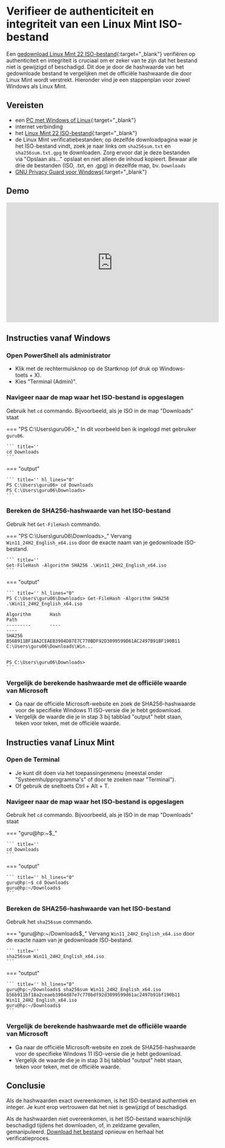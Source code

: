# Verifieer de authenticiteit en integriteit van een Linux Mint ISO-bestand

Een [gedownload Linux Mint 22 ISO-bestand](../download-linuxmint22-iso/index.md){:target="_blank"} verifiëren op authenticiteit en integriteit is cruciaal om er zeker van te zijn dat het bestand niet is gewijzigd of beschadigd. Dit doe je door de hashwaarde van het gedownloade bestand te vergelijken met de officiële hashwaarde die door Linux Mint wordt verstrekt. Hieronder vind je een stappenplan voor zowel Windows als Linux Mint.

## Vereisten
- een [PC met Windows of Linux](../../tutorials/setup-windows11-linuxmint22-dual-boot-uefi/index.md ){:target="_blank"}
- internet verbinding
- het [Linux Mint 22 ISO-bestand](../download-linuxmint22-iso/index.md){:target="_blank"}
- de Linux Mint verificatiebestanden; op dezelfde downloadpagina waar je het ISO-bestand vindt, zoek je naar links om `sha256sum.txt` en `sha256sum.txt.gpg` te downloaden. Zorg ervoor dat je deze bestanden via "Opslaan als..." opslaat en niet alleen de inhoud kopieert. Bewaar alle drie de bestanden (ISO, .txt, en .gpg) in dezelfde map, bv. `Downloads`
- [GNU Privacy Guard voor Windows](../setup-gnupg-windows11/index.md){:target="_blank"}

## Demo
<iframe width="560" height="315" src="https://www.youtube.com/embed/3_YsCaXRi4c?autoplay=0&loop=0&mute=0" title="YouTube video player" frameborder="0" allow="accelerometer; autoplay; clipboard-write; encrypted-media; gyroscope; picture-in-picture; web-share" referrerpolicy="strict-origin-when-cross-origin" allowfullscreen></iframe>

## Instructies vanaf Windows

### Open PowerShell als administrator

- Klik met de rechtermuisknop op de Startknop (of druk op Windows-toets + X).
- Kies "Terminal (Admin)".

### Navigeer naar de map waar het ISO-bestand is opgeslagen
Gebruik het `cd` commando. Bijvoorbeeld, als je ISO in de map "Downloads" staat

=== "PS C:\Users\guru06>_"
    In dit voorbeeld ben ik ingelogd met gebruiker `guru06`.

    ``` title=''
    cd Downloads
    ```

=== "output"

    ``` title='' hl_lines="0"
    PS C:\Users\guru06> cd Downloads
    PS C:\Users\guru06\Downloads>
    ```

### Bereken de SHA256-hashwaarde van het ISO-bestand
Gebruik het `Get-FileHash` commando.

=== "PS C:\Users\guru06\Downloads>_"
    Vervang `Win11_24H2_English_x64.iso` door de exacte naam van je gedownloade ISO-bestand.

    ``` title=''
    Get-FileHash -Algorithm SHA256 .\Win11_24H2_English_x64.iso
    ```

=== "output"

    ``` title='' hl_lines="0"
    PS C:\Users\guru06\Downloads> Get-FileHash -Algorithm SHA256 .\Win11_24H2_English_x64.iso

    Algorithm       Hash                                                                   Path
    ---------       ----                                                                   ----
    SHA256          B56B911BF18A2CEAEB3904D87E7C770BDF92D3099599D61AC2497B91BF190B11       C:\Users\guru06\Downloads\Win...


    PS C:\Users\guru06\Downloads>
    ```    

### Vergelijk de berekende hashwaarde met de officiële waarde van Microsoft
- Ga naar de officiële Microsoft-website en zoek de SHA256-hashwaarde voor de specifieke Windows 11 ISO-versie die je hebt gedownload.
- Vergelijk de waarde die je in stap 3 bij tabblad "output" hebt staan, teken voor teken, met de officiële waarde.

## Instructies vanaf Linux Mint
### Open de Terminal
- Je kunt dit doen via het toepassingenmenu (meestal onder "Systeemhulpprogramma's" of door te zoeken naar "Terminal").
- Of gebruik de sneltoets Ctrl + Alt + T.

### Navigeer naar de map waar het ISO-bestand is opgeslagen
Gebruik het `cd` commando. Bijvoorbeeld, als je ISO in de map "Downloads" staat
    
=== "guru@hp:~$_"

    ``` title=''
    cd Downloads 
    ```

=== "output"

    ``` title='' hl_lines="0"
    guru@hp:~$ cd Downloads
    guru@hp:~/Downloads$
    ```

### Bereken de SHA256-hashwaarde van het ISO-bestand
Gebruik het `sha256sum` commando.

=== "guru@hp:~/Downloads$_"
    Vervang `Win11_24H2_English_x64.iso` door de exacte naam van je gedownloade ISO-bestand.

    ``` title=''
    sha256sum Win11_24H2_English_x64.iso
    ```

=== "output"

    ``` title='' hl_lines="0"
    guru@hp:~/Downloads$ sha256sum Win11_24H2_English_x64.iso
    b56b911bf18a2ceaeb3904d87e7c770bdf92d3099599d61ac2497b91bf190b11  Win11_24H2_English_x64.iso
    guru@hp:~/Downloads$ 
    ```    

### Vergelijk de berekende hashwaarde met de officiële waarde van Microsoft
- Ga naar de officiële Microsoft-website en zoek de SHA256-hashwaarde voor de specifieke Windows 11 ISO-versie die je hebt gedownload.
- Vergelijk de waarde die je in stap 3 bij tabblad "output" hebt staan, teken voor teken, met de officiële waarde.

## Conclusie
Als de hashwaarden exact overeenkomen, is het ISO-bestand authentiek en integer. Je kunt erop vertrouwen dat het niet is gewijzigd of beschadigd.

Als de hashwaarden niet overeenkomen, is het ISO-bestand waarschijnlijk beschadigd tijdens het downloaden, of, in zeldzame gevallen, gemanipuleerd. [Download het bestand](../download-linuxmint22-iso/index.md) opnieuw en herhaal het verificatieproces.